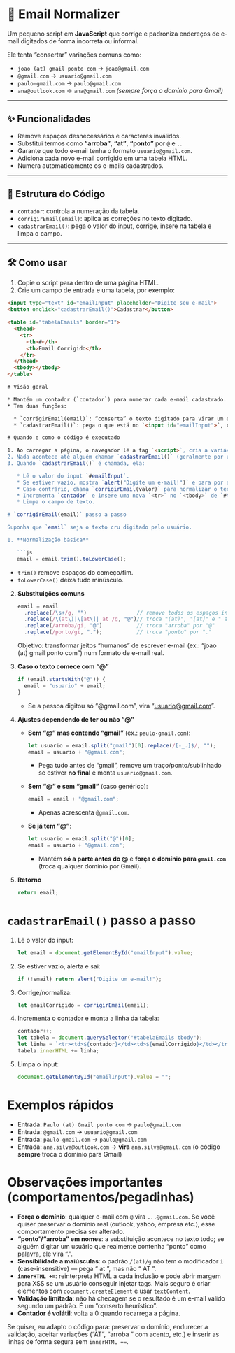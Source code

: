 # 📧 Email Normalizer

Um pequeno script em **JavaScript** que corrige e padroniza endereços de e-mail digitados de forma incorreta ou informal.  

Ele tenta “consertar” variações comuns como:  

- `joao (at) gmail ponto com` → `joao@gmail.com`  
- `@gmail.com` → `usuario@gmail.com`  
- `paulo-gmail.com` → `paulo@gmail.com`  
- `ana@outlook.com` → `ana@gmail.com` *(sempre força o domínio para Gmail)*  

---

## ✨ Funcionalidades
- Remove espaços desnecessários e caracteres inválidos.  
- Substitui termos como **“arroba”**, **“at”**, **“ponto”** por `@` e `.`.  
- Garante que todo e-mail tenha o formato `usuario@gmail.com`.  
- Adiciona cada novo e-mail corrigido em uma tabela HTML.  
- Numera automaticamente os e-mails cadastrados.  

---

## 📂 Estrutura do Código
- `contador`: controla a numeração da tabela.  
- `corrigirEmail(email)`: aplica as correções no texto digitado.  
- `cadastrarEmail()`: pega o valor do input, corrige, insere na tabela e limpa o campo.  

---

## 🛠 Como usar
1. Copie o script para dentro de uma página HTML.  
2. Crie um campo de entrada e uma tabela, por exemplo:  

```html
<input type="text" id="emailInput" placeholder="Digite seu e-mail">
<button onclick="cadastrarEmail()">Cadastrar</button>

<table id="tabelaEmails" border="1">
  <thead>
    <tr>
      <th>#</th>
      <th>Email Corrigido</th>
    </tr>
  </thead>
  <tbody></tbody>
</table>

# Visão geral

* Mantém um contador (`contador`) para numerar cada e-mail cadastrado.
* Tem duas funções:

  * `corrigirEmail(email)`: “conserta” o texto digitado para virar um e-mail no formato `usuario@gmail.com`.
  * `cadastrarEmail()`: pega o que está no `<input id="emailInput">`, corrige, adiciona uma linha na tabela `<table id="tabelaEmails">` (no `<tbody>`) e limpa o campo.

# Quando e como o código é executado

1. Ao carregar a página, o navegador lê a tag `<script>`, cria a variável global `contador = 0` e **declara** (mas não executa) as funções `corrigirEmail` e `cadastrarEmail`.
2. Nada acontece até alguém chamar `cadastrarEmail()` (geralmente por um botão com `onclick="cadastrarEmail()"` ou um listener).
3. Quando `cadastrarEmail()` é chamada, ela:

   * Lê o valor do input `#emailInput`.
   * Se estiver vazio, mostra `alert("Digite um e-mail!")` e para por aí.
   * Caso contrário, chama `corrigirEmail(valor)` para normalizar o texto.
   * Incrementa `contador` e insere uma nova `<tr>` no `<tbody>` de `#tabelaEmails` com o número e o e-mail corrigido.
   * Limpa o campo de texto.

# `corrigirEmail(email)` passo a passo

Suponha que `email` seja o texto cru digitado pelo usuário.

1. **Normalização básica**

   ```js
   email = email.trim().toLowerCase();
   ```

   * `trim()` remove espaços do começo/fim.
   * `toLowerCase()` deixa tudo minúsculo.

2. **Substituições comuns**

   ```js
   email = email
     .replace(/\s+/g, "")                // remove todos os espaços internos
     .replace(/\(at\)|\[at\]| at /g, "@")// troca "(at)", "[at]" e " at " por "@"
     .replace(/arroba/gi, "@")           // troca "arroba" por "@"
     .replace(/ponto/gi, ".");           // troca "ponto" por "."
   ```

   Objetivo: transformar jeitos “humanos” de escrever e-mail (ex.: “joao (at) gmail ponto com”) num formato de e-mail real.

3. **Caso o texto comece com “@”**

   ```js
   if (email.startsWith("@")) {
     email = "usuario" + email;
   }
   ```

   * Se a pessoa digitou só “@gmail.com”, vira “[usuario@gmail.com](mailto:usuario@gmail.com)”.

4. **Ajustes dependendo de ter ou não “@”**

   * **Sem “@” mas contendo “gmail”** (ex.: `paulo-gmail.com`):

     ```js
     let usuario = email.split("gmail")[0].replace(/[-_.]$/, "");
     email = usuario + "@gmail.com";
     ```

     * Pega tudo antes de “gmail”, remove um traço/ponto/sublinhado se estiver **no final** e monta `usuario@gmail.com`.

   * **Sem “@” e sem “gmail”** (caso genérico):

     ```js
     email = email + "@gmail.com";
     ```

     * Apenas acrescenta `@gmail.com`.

   * **Se já tem “@”**:

     ```js
     let usuario = email.split("@")[0];
     email = usuario + "@gmail.com";
     ```

     * Mantém **só a parte antes do @** e **força o domínio para `gmail.com`** (troca qualquer domínio por Gmail).

5. **Retorno**

   ```js
   return email;
   ```

# `cadastrarEmail()` passo a passo

1. Lê o valor do input:

   ```js
   let email = document.getElementById("emailInput").value;
   ```
2. Se estiver vazio, alerta e sai:

   ```js
   if (!email) return alert("Digite um e-mail!");
   ```
3. Corrige/normaliza:

   ```js
   let emailCorrigido = corrigirEmail(email);
   ```
4. Incrementa o contador e monta a linha da tabela:

   ```js
   contador++;
   let tabela = document.querySelector("#tabelaEmails tbody");
   let linha = `<tr><td>${contador}</td><td>${emailCorrigido}</td></tr>`;
   tabela.innerHTML += linha;
   ```
5. Limpa o input:

   ```js
   document.getElementById("emailInput").value = "";
   ```

# Exemplos rápidos

* Entrada: `Paulo (at) Gmail ponto com` → `paulo@gmail.com`
* Entrada: `@gmail.com` → `usuario@gmail.com`
* Entrada: `paulo-gmail.com` → `paulo@gmail.com`
* Entrada: `ana.silva@outlook.com` → **vira** `ana.silva@gmail.com` (o código **sempre** troca o domínio para Gmail)

# Observações importantes (comportamentos/pegadinhas)

* **Força o domínio**: qualquer e-mail com `@` vira `...@gmail.com`. Se você quiser preservar o domínio real (outlook, yahoo, empresa etc.), esse comportamento precisa ser alterado.
* **“ponto”/“arroba” em nomes**: a substituição acontece no texto todo; se alguém digitar um usuário que realmente contenha “ponto” como palavra, ele vira “.”.
* **Sensibilidade a maiúsculas**: o padrão `/(at)/g` não tem o modificador `i` (case-insensitive) — pega “ at ”, mas não “ AT ”.
* **`innerHTML +=`**: reinterpreta HTML a cada inclusão e pode abrir margem para XSS se um usuário conseguir injetar tags. Mais seguro é criar elementos com `document.createElement` e usar `textContent`.
* **Validação limitada**: não há checagem se o resultado é um e-mail válido segundo um padrão. É um “conserto heurístico”.
* **Contador é volátil**: volta a 0 quando recarrega a página.

Se quiser, eu adapto o código para: preservar o domínio, endurecer a validação, aceitar variações (“AT”, “arroba ” com acento, etc.) e inserir as linhas de forma segura sem `innerHTML +=`.
